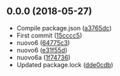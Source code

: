 <a name="0.0.0"></a>
## 0.0.0 (2018-05-27)

* Compile package.json ([a3765dc](https://github.com/eca-automs/MC-FAL10AA3MIAECEV20/commit/a3765dc))
* First commit ([15cccc5](https://github.com/eca-automs/MC-FAL10AA3MIAECEV20/commit/15cccc5))
* nuovo6 ([64775c3](https://github.com/eca-automs/MC-FAL10AA3MIAECEV20/commit/64775c3))
* nuovo6 ([e31f55d](https://github.com/eca-automs/MC-FAL10AA3MIAECEV20/commit/e31f55d))
* nuovo6a ([1f74736](https://github.com/eca-automs/MC-FAL10AA3MIAECEV20/commit/1f74736))
* Updated package.lock ([dde0cdb](https://github.com/eca-automs/MC-FAL10AA3MIAECEV20/commit/dde0cdb))




